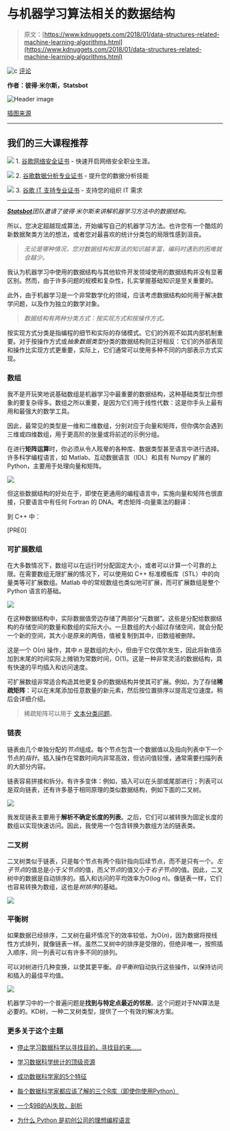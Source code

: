 # 与机器学习算法相关的数据结构

> 原文：[https://www.kdnuggets.com/2018/01/data-structures-related-machine-learning-algorithms.html](https://www.kdnuggets.com/2018/01/data-structures-related-machine-learning-algorithms.html)

![c](../Images/3d9c022da2d331bb56691a9617b91b90.png) [评论](/2018/01/data-structures-related-machine-learning-algorithms.html?page=2#comments)

**作者：彼得·米尔斯，Statsbot**

![Header image](../Images/9e07d08a07a2dbe643f904f1aab5d3f0.png)

[插图来源](http://gph.is/24jTEfV)

* * *

## 我们的三大课程推荐

![](../Images/0244c01ba9267c002ef39d4907e0b8fb.png) 1\. [谷歌网络安全证书](https://www.kdnuggets.com/google-cybersecurity) - 快速开启网络安全职业生涯。

![](../Images/e225c49c3c91745821c8c0368bf04711.png) 2\. [谷歌数据分析专业证书](https://www.kdnuggets.com/google-data-analytics) - 提升您的数据分析技能

![](../Images/0244c01ba9267c002ef39d4907e0b8fb.png) 3\. [谷歌 IT 支持专业证书](https://www.kdnuggets.com/google-itsupport) - 支持您的组织 IT 需求

* * *

*[***Statsbot***](http://statsbot.co/?utm_source=blog&utm_campaign=structures_ml)团队邀请了彼得·米尔斯来讲解机器学习方法中的数据结构。*

所以，您决定超越现成算法，开始编写自己的机器学习方法。也许您有一个酷炫的新数据聚类方法的想法，或者您对最喜欢的统计分类包的局限性感到沮丧。

> *无论是哪种情况，您对数据结构和算法的知识越丰富，编码时遇到的困难就会越少。*

我认为机器学习中使用的数据结构与其他软件开发领域使用的数据结构并没有显著区别。然而，由于许多问题的规模和复杂性，扎实掌握基础知识是至关重要的。

此外，由于机器学习是一个非常数学化的领域，应该考虑数据结构如何用于解决数学问题，以及作为独立的数学对象。

> *数据结构有两种分类方式：按实现方式和按操作方式。*

按实现方式分类是指编程的细节和实际的存储模式。它们的外观不如其内部机制重要。对于按操作方式或*抽象数据类型*分类的数据结构则正好相反：它们的外部表现和操作比实现方式更重要，实际上，它们通常可以使用多种不同的内部表示方式实现。

### **数组**

我不是开玩笑地说基础数组是机器学习中最重要的数据结构，这种基础类型比你想象的要复杂得多。数组之所以重要，是因为它们用于线性代数：这是你手头上最有用和最强大的数学工具。

因此，最常见的类型是一维和二维数组，分别对应于向量和矩阵，但你偶尔会遇到三维或四维数组，用于更高阶的张量或将前述的示例分组。

在进行**矩阵运算**时，你必须从令人眩晕的各种库、数据类型甚至语言中进行选择。许多科学编程语言，如 Matlab、互动数据语言（IDL）和具有 Numpy 扩展的 Python，主要用于处理向量和矩阵。

![](../Images/ba05818a1013181d4f7ac23ca67e9061.png)

但这些数据结构的好处在于，即使在更通用的编程语言中，实施向量和矩阵也很直接，只要语言中有任何 Fortran 的 DNA。考虑矩阵-向量乘法的翻译：

到 C++ 中：

[PRE0]

### **可扩展数组**

在大多数情况下，数组可以在运行时分配固定大小，或者可以计算一个可靠的上限。在需要数组无限扩展的情况下，可以使用如 C++ 标准模板库（STL）中的向量类等可扩展数组。Matlab 中的常规数组也类似地可扩展，而可扩展数组是整个 Python 语言的基础。

![](../Images/6965a8e250b390bfb150513c0f5d9059.png)

在这种数据结构中，实际数据值旁边存储了两部分“元数据”。这些是分配给数据结构的存储空间的数量和数组的实际大小。一旦数组的大小超过存储空间，就会分配一个新的空间，其大小是原来的两倍，值被复制到其中，旧数组被删除。

这是一个 O(*n*) 操作，其中 *n* 是数组的大小，但由于它仅偶尔发生，因此将新值添加到末尾的时间实际上摊销为常数时间，O(1)。这是一种非常灵活的数据结构，具有快速的平均插入和访问速度。

可扩展数组非常适合构造其他更复杂的数据结构并使其可扩展。例如，为了存储**稀疏矩阵**：可以在末尾添加任意数量的新元素，然后按位置排序以提高定位速度。稍后会详细介绍。

> 稀疏矩阵可以用于 [文本分类问题](https://blog.statsbot.co/text-classifier-algorithms-in-machine-learning-acc115293278)。

### **链表**

链表由几个单独分配的*节点*组成。每个节点包含一个数据值以及指向列表中下一个节点的*指针*。插入操作在常数时间内非常高效，但访问值较慢，通常需要扫描列表的大部分内容。

链表容易拼接和拆分。有许多变体：例如，插入可以在头部或尾部进行；列表可以是双向链表，还有许多基于相同原理的类似数据结构，例如下面的二叉树。

![](../Images/88c00d33f0c9d8d0c68deee14b835b0a.png)

我发现链表主要用于**解析不确定长度的列表**。之后，它们可以被转换为固定长度的数组以实现快速访问。因此，我使用一个包含转换为数组方法的链表类。

### **二叉树**

二叉树类似于链表，只是每个节点有两个指针指向后续节点，而不是只有一个。*左子节点*的值总是小于*父节点*的值，而*父节点*的值又小于*右子节点*的值。因此，二叉树中的数据是自动排序的。插入和访问的平均效率为O(log *n*)。像链表一样，它们也容易转换为数组，这也是*树排序*的基础。

![](../Images/224a4ae1fad78452e45b02fe25213f66.png)

### **平衡树**

如果数据已经排序，二叉树在最坏情况下的效率较低，为O(*n*)，因为数据将按线性方式排列，就像链表一样。虽然二叉树中的排序是受限的，但绝非唯一，按照插入顺序，同一列表可以有许多不同的排列。

可以对树进行几种变换，以使其更平衡。*自平衡树*自动执行这些操作，以保持访问和插入的最佳平均值。

![](../Images/dffc59fb38eafc901356e3c241f27e3b.png)

机器学习中的一个普遍问题是**找到与特定点最近的邻居**。这个问题对于NN算法是必要的。KD树，一种二叉树类型，提供了一个有效的解决方案。

### 更多关于这个主题

+   [停止学习数据科学以寻找目的，寻找目的来……](https://www.kdnuggets.com/2021/12/stop-learning-data-science-find-purpose.html)

+   [学习数据科学统计的顶级资源](https://www.kdnuggets.com/2021/12/springboard-top-resources-learn-data-science-statistics.html)

+   [成功数据科学家的5个特征](https://www.kdnuggets.com/2021/12/5-characteristics-successful-data-scientist.html)

+   [每个数据科学家都应该了解的三个R库（即使你使用Python）](https://www.kdnuggets.com/2021/12/three-r-libraries-every-data-scientist-know-even-python.html)

+   [一个$9B的AI失败，剖析](https://www.kdnuggets.com/2021/12/9b-ai-failure-examined.html)

+   [为什么 Python 是初创公司的理想编程语言](https://www.kdnuggets.com/2021/12/makes-python-ideal-programming-language-startups.html)
